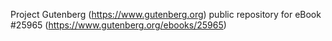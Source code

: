 Project Gutenberg (https://www.gutenberg.org) public repository for eBook #25965 (https://www.gutenberg.org/ebooks/25965)
